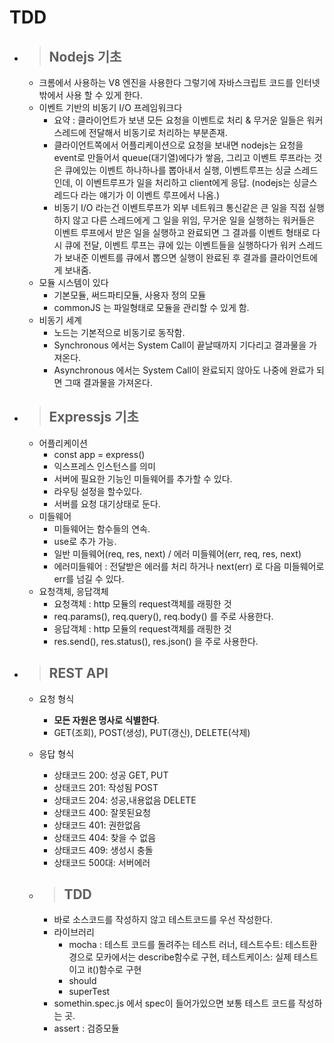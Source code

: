 # TDD

- > ## Nodejs 기초

  - 크롬에서 사용하는 V8 엔진을 사용한다 그렇기에 자바스크립트 코드를 인터넷 밖에서 사용 할 수 있게 한다.
  - 이벤트 기반의 비동기 I/O 프레임워크다
    - 요약 : 클라이언트가 보낸 모든 요청을 이벤트로 처리 & 무거운 일들은 워커스레드에 전달해서 비동기로 처리하는 부분존재.
    - 클라이언트쪽에서 어플리케이션으로 요청을 보내면 nodejs는 요청을 event로 만들어서 queue(대기열)에다가 쌓음, 그리고 이벤트 루프라는 것은 큐에있는 이벤트 하나하나를 뽑아내서 실행, 이벤트루프는 싱글 스레드인데, 이 이벤트루프가 일을 처리하고 client에게 응답. (nodejs는 싱글스레드다 라는 얘기가 이 이벤트 루프에서 나옴.)
    - 비동기 I/O 라는건 이벤트루프가 외부 네트워크 통신같은 큰 일을 직접 실행하지 않고 다른 스레드에게 그 일을 위임, 무거운 일을 실행하는 워커들은 이벤트 루프에서 받은 일을 실행하고 완료되면 그 결과를 이벤트 형태로 다시 큐에 전달, 이벤트 루프는 큐에 있는 이벤트들을 실행하다가 워커 스레드가 보내준 이벤트를 큐에서 뽑으면 실행이 완료된 후 결과를 클라이언트에게 보내줌.
  - 모듈 시스템이 있다
    - 기본모듈, 써드파티모듈, 사용자 정의 모듈
    - commonJS 는 파일형태로 모듈을 관리할 수 있게 함.
  - 비동기 세계
    - 노드는 기본적으로 비동기로 동작함.
    - Synchronous 에서는 System Call이 끝날때까지 기다리고 결과물을 가져온다.
    - Asynchronous 에서는 System Call이 완료되지 않아도 나중에 완료가 되면 그때 결과물을 가져온다.

- > ## Expressjs 기초

  - 어플리케이션
    - const app = express()
    - 익스프레스 인스턴스를 의미
    - 서버에 필요한 기능인 미들웨어를 추가할 수 있다.
    - 라우팅 설정을 할수있다.
    - 서버를 요청 대기상태로 둔다.
  - 미들웨어
    - 미들웨어는 함수들의 연속.
    - use로 추가 가능.
    - 일반 미들웨어(req, res, next) / 에러 미들웨어(err, req, res, next)
    - 에러미들웨어 : 전달받은 에러를 처리 하거나 next(err) 로 다음 미들웨어로 err를 넘길 수 있다.
  - 요청객체, 응답객체
    - 요청객체 : http 모듈의 request객체를 래핑한 것
    - req.params(), req.query(), req.body() 를 주로 사용한다.
    - 응답객체 : http 모듈의 request객체를 래핑한 것
    - res.send(), res.status(), res.json() 을 주로 사용한다.

- > ## REST API

  - 요청 형식
    - **모든 자원은 명사로 식별한다**.
    - GET(조회), POST(생성), PUT(갱신), DELETE(삭제)
  - 응답 형식

    - 상태코드 200: 성공 GET, PUT
    - 상태코드 201: 작성됨 POST
    - 상태코드 204: 성공,내용없음 DELETE
    - 상태코드 400: 잘못된요청
    - 상태코드 401: 권한없음
    - 상태코드 404: 찾을 수 없음
    - 상태코드 409: 생성시 충돌
    - 상태코드 500대: 서버에러

  - > ## TDD
    - 바로 소스코드를 작성하지 않고 테스트코드를 우선 작성한다.
    - 라이브러리
      - mocha : 테스트 코드를 돌려주는 테스트 러너, 테스트수트: 테스트환경으로 모카에서는 describe함수로 구현, 테스트케이스: 실제 테스트이고 it()함수로 구현
      - should
      - superTest
    - somethin.spec.js 에서 spec이 들어가있으면 보통 테스트 코드를 작성하는 곳.
    - assert : 검증모듈
